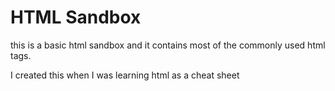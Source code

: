 # HTML Sandbox

this is a basic html sandbox and it contains most of the commonly used html tags. 

I created this when I was learning html as a cheat sheet
